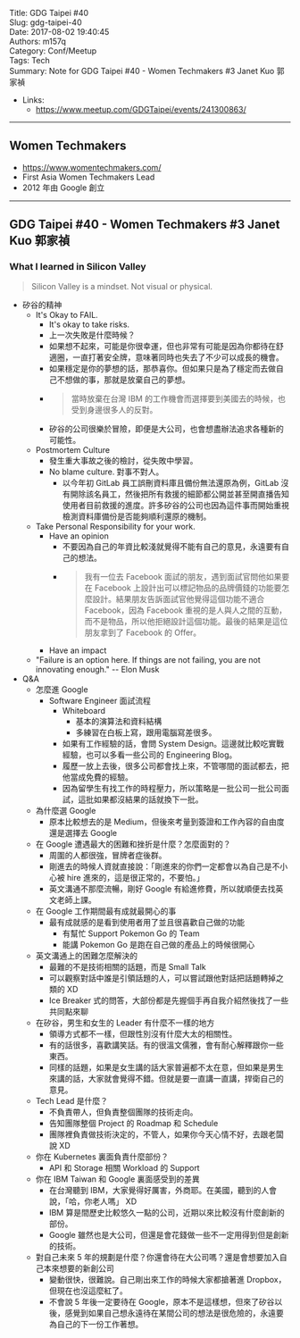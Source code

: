 Title: GDG Taipei #40  
Slug: gdg-taipei-40  
Date: 2017-08-02 19:40:45  
Authors: m157q  
Category: Conf/Meetup  
Tags: Tech  
Summary: Note for GDG Taipei #40 - Women Techmakers #3 Janet Kuo 郭家禎  
  
  
+ Links:  
    + <https://www.meetup.com/GDGTaipei/events/241300863/>  
  
---  
  
## Women Techmakers  
  
+ <https://www.womentechmakers.com/>  
+ First Asia Women Techmakers Lead  
+ 2012 年由 Google 創立  
  
---  
  
## GDG Taipei #40 - Women Techmakers #3 Janet Kuo 郭家禎  
  
### What I learned in Silicon Valley  
  
> Silicon Valley is a mindset. Not visual or physical.  
  
+ 矽谷的精神  
    + It's Okay to FAIL.  
        + It's okay to take risks.  
        + 上一次失敗是什麼時候？  
        + 如果想不起來，可能是你很幸運，但也非常有可能是因為你都待在舒適圈，一直打著安全牌，意味著同時也失去了不少可以成長的機會。  
        + 如果穩定是你的夢想的話，那恭喜你。但如果只是為了穩定而去做自己不想做的事，那就是放棄自己的夢想。  
        + > 當時放棄在台灣 IBM 的工作機會而選擇要到美國去的時候，也受到身邊很多人的反對。  
        + 矽谷的公司很樂於冒險，即便是大公司，也會想盡辦法追求各種新的可能性。  
    + Postmortem Culture  
        + 發生重大事故之後的檢討，從失敗中學習。  
        + No blame culture. 對事不對人。  
            + 以今年初 GitLab 員工誤刪資料庫且備份無法還原為例，GitLab 沒有開除該名員工，然後把所有救援的細節都公開並甚至開直播告知使用者目前救援的進度。許多矽谷的公司也因為這件事而開始重視檢測資料庫備份是否能夠順利還原的機制。  
    + Take Personal Responsibility for your work.  
        + Have an opinion  
            + 不要因為自己的年資比較淺就覺得不能有自己的意見，永遠要有自己的想法。  
            + > 我有一位去 Facebook 面試的朋友，遇到面試官問他如果要在 Facebook 上設計出可以標記物品的品牌價錢的功能要怎麼設計。結果朋友告訴面試官他覺得這個功能不適合 Facebook，因為 Facebook 重視的是人與人之間的互動，而不是物品，所以他拒絕設計這個功能。最後的結果是這位朋友拿到了 Facebook 的 Offer。  
        + Have an impact  
    + "Failure is an option here. If things are not failing, you are not innovating enough." -- Elon Musk  
+ Q&A  
    + 怎麼進 Google  
        + Software Engineer 面試流程  
            + Whiteboard  
                + 基本的演算法和資料結構  
                + 多練習在白板上寫，跟用電腦寫差很多。  
            + 如果有工作經驗的話，會問 System Design。這邊就比較吃實戰經驗，也可以多看一些公司的 Engineering Blog。  
            + 履歷一放上去後，很多公司都會找上來，不管哪間的面試都去，把他當成免費的經驗。  
            + 因為留學生有找工作的時程壓力，所以策略是一批公司一批公司面試，這批如果都沒結果的話就換下一批。  
    + 為什麼選 Google  
        + 原本比較想去的是 Medium，但後來考量到簽證和工作內容的自由度還是選擇去 Google  
    + 在 Google 遭遇最大的困難和挫折是什麼？怎麼面對的？  
        + 周圍的人都很強，冒牌者症後群。  
        + 剛進去的時候人資就直接說：「剛進來的你們一定都會以為自己是不小心被 hire 進來的，這是很正常的，不要怕。」  
        + 英文溝通不那麼流暢，剛好 Google 有給進修費，所以就順便去找英文老師上課。  
    + 在 Google 工作期間最有成就最開心的事  
        + 最有成就感的是看到使用者用了並且很喜歡自己做的功能  
            + 有幫忙 Support Pokemon Go 的 Team  
            + 能講 Pokemon Go 是跑在自己做的產品上的時候很開心  
    + 英文溝通上的困難怎麼解決的  
        + 最難的不是技術相關的話題，而是 Small Talk  
        + 可以觀察對話中誰是引領話題的人，可以嘗試跟他對話把話題轉掉之類的 XD  
        + Ice Breaker 式的問答，大部份都是先握個手再自我介紹然後找了一些共同點來聊  
    + 在矽谷，男生和女生的 Leader 有什麼不一樣的地方  
        + 領導方式都不一樣，但跟性別沒有什麼大太的相關性。  
        + 有的話很多，喜歡講笑話。有的很溫文儒雅，會有耐心解釋跟你一些東西。  
        + 同樣的話題，如果是女生講的話大家普遍都不太在意，但如果是男生來講的話，大家就會覺得不錯。但就是要一直講一直講，捍衛自己的意見。  
    + Tech Lead 是什麼？  
        + 不負責帶人，但負責整個團隊的技術走向。  
        + 告知團隊整個 Project 的 Roadmap 和 Schedule  
        + 團隊裡負責做技術決定的，不管人，如果你今天心情不好，去跟老闆說 XD  
    + 你在 Kubernetes 裏面負責什麼部份？  
        + API 和 Storage 相關 Workload 的 Support  
    + 你在 IBM Taiwan 和 Google 裏面感受到的差異  
        + 在台灣聽到 IBM，大家覺得好厲害，外商耶。在美國，聽到的人會說，「哈，你老人嗎」 XD  
        + IBM 算是間歷史比較悠久一點的公司，近期以來比較沒有什麼創新的部份。  
        + Google 雖然也是大公司，但還是會花錢做一些不一定用得到但是創新的技術。  
    + 對自己未來 5 年的規劃是什麼？你還會待在大公司嗎？還是會想要加入自己本來想要的新創公司  
        + 變動很快，很難說。自己剛出來工作的時候大家都搶著進 Dropbox，但現在也沒這麼紅了。  
        + 不會說 5 年後一定要待在 Google，原本不是這樣想，但來了矽谷以後，感覺到如果自己想永遠待在某間公司的想法是很危險的，永遠要為自己的下一份工作著想。  
